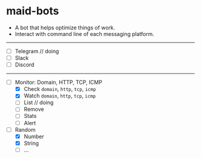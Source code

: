 # maid-bots

- A bot that helps optimize things of work.
- Interact with command line of each messaging platform.

---

- [ ] Telegram // doing
- [ ] Slack
- [ ] Discord

---

- [ ] Monitor: Domain, HTTP, TCP, ICMP
  - [x] Check `domain`, `http`, `tcp`, `icmp`
  - [x] Watch `domain`, `http`, `tcp`, `icmp`
  - [ ] List // doing
  - [ ] Remove
  - [ ] Stats
  - [ ] Alert
- [ ] Random
  - [x] Number
  - [x] String
  - [ ] ...